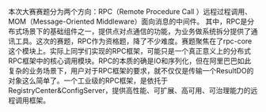 本次大赛赛题分为两个方向：RPC（Remote Procedure Call ）远程过程调用、MOM（Message-Oriented Middleware）面向消息的中间件。
其中，RPC是分布式场景下的基础组件之一，提供点对点通信的功能，为业务做系统拆分提供了通讯工具。这次的赛题，RPC作为资格题，降了不少难度。赛题聚焦在了rpc-core这个模块上。实际上同学们实现的RPC框架，可能只是一个真正意义上的分布式RPC框架中的核心调用模块。RPC的本质的确是IO和序列化，但在阿里巴巴如此复杂的业务场景下，用户对于RPC框架的要求，就不仅仅是传输一个ResultDO的对象这么简单了。一个工业级的RPC框架，是依托于RegistryCenter&ConfigServer，提供高性能、可扩展、高可用、可治理能力的远程调用框架。